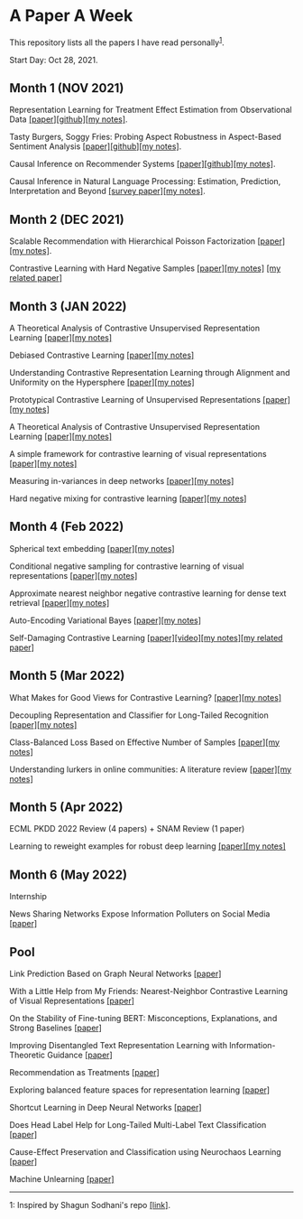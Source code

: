 # A Paper A Week
This repository lists all the papers I have read personally<sup>[1](#myfootnote1)</sup>.

Start Day: Oct 28, 2021.

## Month 1 (NOV 2021)
Representation Learning for Treatment Effect Estimation from Observational Data [[paper]](https://papers.nips.cc/paper/2018/file/a50abba8132a77191791390c3eb19fe7-Paper.pdf)[[github]](https://github.com/Osier-Yi/SITE)[[my notes]](https://docs.google.com/document/d/1wn-yaamS32PMCfMn6wf8Mw_lEshB_5K5ZUqXUnEU1Yo/edit?usp=sharing). 

Tasty Burgers, Soggy Fries: Probing Aspect Robustness in Aspect-Based Sentiment Analysis [[paper]](https://arxiv.org/abs/2009.07964#)[[github]](https://github.com/zhijing-jin/ARTS_TestSet)[[my notes]](https://docs.google.com/presentation/d/1w7OJbueW9ykMBI7_vv_FA3L-pq7jULu3ar_IL80-Qp8/edit?usp=sharing). 

Causal Inference on Recommender Systems [[paper]](http://www.cs.toronto.edu/~lcharlin/papers/recsys20-91.pdf)[[github]](https://github.com/yixinwang/causal-recsys-public)[[my notes]](https://docs.google.com/document/d/1OR3pNv1vHJOUBKFlhx44GPrf--B7FKZVtvHilFLXtVA/edit?usp=sharing). 

Causal Inference in Natural Language Processing: Estimation, Prediction, Interpretation and Beyond [[survey paper]](https://arxiv.org/pdf/2109.00725.pdf)[[my notes]](https://docs.google.com/document/d/1V5czD2-maI60xvj8kSJHdFk_fwatscza6pTvRqxtQ7Y/edit?usp=sharing). 


## Month 2 (DEC 2021)

Scalable Recommendation with Hierarchical Poisson Factorization [[paper]](http://www.jakehofman.com/pdfs/poisson-recs.pdf)[[my notes]](https://docs.google.com/document/d/1RY0QjnuAKkUo_eiei-FgMQumk3eCWT0sg2EZcOQr-Qc/edit?usp=sharing).

Contrastive Learning with Hard Negative Samples [[paper]](https://arxiv.org/pdf/2010.04592.pdf)[[my notes]](https://docs.google.com/document/d/1RY0QjnuAKkUo_eiei-FgMQumk3eCWT0sg2EZcOQr-Qc/edit?usp=sharing) [[my related paper]](https://arxiv.org/pdf/2203.12000.pdf)

## Month 3 (JAN 2022)

A Theoretical Analysis of Contrastive Unsupervised Representation Learning [[paper]](https://arxiv.org/pdf/1902.09229.pdf)[[my notes]](https://arxiv.org/pdf/2203.12000.pdf)

Debiased Contrastive Learning [[paper]](https://arxiv.org/pdf/2007.00224.pdf)[[my notes]](https://arxiv.org/pdf/2203.12000.pdf)

Understanding Contrastive Representation Learning through Alignment and Uniformity on the Hypersphere [[paper]](https://arxiv.org/pdf/2005.10242.pdf)[[my notes]](https://arxiv.org/pdf/2203.12000.pdf)

Prototypical Contrastive Learning of Unsupervised Representations [[paper]](https://arxiv.org/pdf/2005.04966.pdf)[[my notes]](https://arxiv.org/pdf/2203.12000.pdf)

A Theoretical Analysis of Contrastive Unsupervised Representation Learning [[paper]](http://proceedings.mlr.press/v97/saunshi19a/saunshi19a.pdf)[[my notes]](https://arxiv.org/pdf/2203.12000.pdf)

A simple framework for contrastive learning of visual representations [[paper]](https://arxiv.org/abs/2002.05709)[[my notes]](https://arxiv.org/pdf/2203.12000.pdf)

Measuring in-variances in deep networks [[paper]](https://papers.nips.cc/paper/2009/file/428fca9bc1921c25c5121f9da7815cde-Paper.pdf)[[my notes]](https://arxiv.org/pdf/2203.12000.pdf)

Hard negative mixing for contrastive learning  [[paper]](https://arxiv.org/pdf/2010.01028.pdf)[[my notes]](https://arxiv.org/pdf/2203.12000.pdf)



## Month 4 (Feb 2022)

Spherical text embedding [[paper]](https://arxiv.org/pdf/1911.01196.pdf)[[my notes]](https://arxiv.org/pdf/2203.12000.pdf)

Conditional negative sampling for contrastive learning of visual representations [[paper]](https://arxiv.org/pdf/2010.02037.pdf)[[my notes]](https://arxiv.org/pdf/2203.12000.pdf)

Approximate nearest neighbor negative contrastive learning for dense text retrieval [[paper]](https://arxiv.org/pdf/2007.00808.pdf)[[my notes]](https://arxiv.org/pdf/2203.12000.pdf)

Auto-Encoding Variational Bayes [[paper]](https://arxiv.org/pdf/1312.6114.pdf)[[my notes]](https://docs.google.com/document/d/1hYf17II4G5ST9QjOXuMPzbULFIymKEYqXg6UF-PI4Ug/edit?usp=sharing)

Self-Damaging Contrastive Learning [[paper]](https://arxiv.org/pdf/2106.02990.pdf)[[video]](https://www.youtube.com/watch?v=G3wjQEn0pQ0)[[my notes]](https://docs.google.com/presentation/d/1Q1GwaZQaQkEgt3Tt5zEVW7gru-NcCkOjGaBBEZ8M1UI/edit?usp=sharing)[[my related paper]](https://arxiv.org/pdf/2203.12000.pdf)

## Month 5 (Mar 2022)

What Makes for Good Views for Contrastive Learning? [[paper]](https://arxiv.org/pdf/2005.10243.pdf)[[my notes]](https://arxiv.org/pdf/2203.12000.pdf)

Decoupling Representation and Classifier for Long-Tailed Recognition [[paper]](https://arxiv.org/pdf/1312.6114.pdf)[[my notes]](https://docs.google.com/document/d/1MzCFz0TOpMocVnulrPnGDfBuHXT0OOhB17ky8hVB5GE/edit?usp=sharing)

Class-Balanced Loss Based on Effective Number of Samples [[paper]](https://arxiv.org/pdf/1901.05555.pdf)[[my notes]](https://docs.google.com/document/d/1Ql3hgcYkfpxoGZEL1EZVw79Dh2tjQs2gB8nu5HjVryo/edit?usp=sharing)

Understanding lurkers in online communities: A literature review [[paper]](https://www.sciencedirect.com/science/article/pii/S0747563214003008)[[my notes]]()

## Month 5 (Apr 2022)

ECML PKDD 2022 Review (4 papers) + SNAM Review (1 paper)

Learning to reweight examples for robust deep learning [[paper]](http://proceedings.mlr.press/v80/ren18a/ren18a.pdf)[[my notes]](https://docs.google.com/presentation/d/1o3qw3ZkNGK6r6NS0X_BuXEU7mEFY_qvNe7dQkWSfv0k/edit?usp=sharing)

## Month 6 (May 2022)

Internship

News Sharing Networks Expose Information Polluters on Social Media [[paper]](https://arxiv.org/pdf/2202.00094.pdf)

## Pool
Link Prediction Based on Graph Neural Networks [[paper]](https://proceedings.neurips.cc/paper/2018/file/53f0d7c537d99b3824f0f99d62ea2428-Paper.pdf)

With a Little Help from My Friends: Nearest-Neighbor Contrastive Learning of Visual Representations [[paper]](https://arxiv.org/pdf/2104.14548.pdf)

On the Stability of Fine-tuning BERT: Misconceptions, Explanations, and Strong Baselines [[paper]](https://arxiv.org/abs/2006.04884)

Improving Disentangled Text Representation Learning with Information-Theoretic Guidance [[paper]](https://arxiv.org/pdf/2006.00693.pdf)

Recommendation as Treatments [[paper]](https://ojs.aaai.org/index.php/aimagazine/article/view/18141)

Exploring balanced feature spaces for representation learning [[paper]](https://openreview.net/forum?id=OqtLIabPTit)

Shortcut Learning in Deep Neural Networks [[paper]](https://arxiv.org/pdf/2004.07780.pdf)

Does Head Label Help for Long-Tailed Multi-Label Text Classification [[paper]](https://arxiv.org/pdf/2101.09704.pdf)

Cause-Effect Preservation and Classification using Neurochaos Learning [[paper]](https://arxiv.org/abs/2201.12181)

Machine Unlearning [[paper]](https://ieeexplore.ieee.org/stamp/stamp.jsp?tp=&arnumber=9519428)

---

<a name="myfootnote1">1</a>: Inspired by Shagun Sodhani's repo [[link]](https://github.com/shagunsodhani/papers-I-read).






